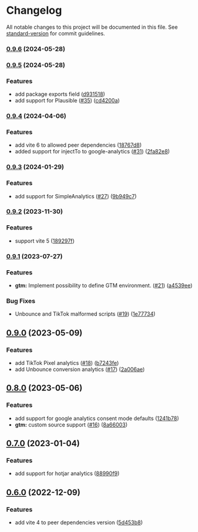 # Changelog

All notable changes to this project will be documented in this file. See [standard-version](https://github.com/conventional-changelog/standard-version) for commit guidelines.

### [0.9.6](https://github.com/stafyniaksacha/vite-plugin-radar/compare/v0.9.5...v0.9.6) (2024-05-28)

### [0.9.5](https://github.com/stafyniaksacha/vite-plugin-radar/compare/v0.9.4...v0.9.5) (2024-05-28)


### Features

* add package exports field ([d931518](https://github.com/stafyniaksacha/vite-plugin-radar/commit/d93151801cc28603c7f66e874d122793848d6b27))
* add support for Plausible ([#35](https://github.com/stafyniaksacha/vite-plugin-radar/issues/35)) ([cd4200a](https://github.com/stafyniaksacha/vite-plugin-radar/commit/cd4200a0b10487263846669d6199b7c165a17606))

### [0.9.4](https://github.com/stafyniaksacha/vite-plugin-radar/compare/v0.9.3...v0.9.4) (2024-04-06)


### Features

* add vite 6 to allowed peer dependencies ([18767d8](https://github.com/stafyniaksacha/vite-plugin-radar/commit/18767d85743efb9b24c6df7c2eff34b732df5011))
* added support for injectTo to google-analytics ([#31](https://github.com/stafyniaksacha/vite-plugin-radar/issues/31)) ([2fa82e8](https://github.com/stafyniaksacha/vite-plugin-radar/commit/2fa82e8ac00cc60fc029849fdf962a383c008140))

### [0.9.3](https://github.com/stafyniaksacha/vite-plugin-radar/compare/v0.9.2...v0.9.3) (2024-01-29)


### Features

* add support for SimpleAnalytics ([#27](https://github.com/stafyniaksacha/vite-plugin-radar/issues/27)) ([9b949c7](https://github.com/stafyniaksacha/vite-plugin-radar/commit/9b949c71939998cf5be1f556429bf1dc68ce3547))

### [0.9.2](https://github.com/stafyniaksacha/vite-plugin-radar/compare/v0.9.1...v0.9.2) (2023-11-30)


### Features

* support vite 5 ([189297f](https://github.com/stafyniaksacha/vite-plugin-radar/commit/189297fdfbeadca9b0e3faf59a2d86ad26367528))

### [0.9.1](https://github.com/stafyniaksacha/vite-plugin-radar/compare/v0.9.0...v0.9.1) (2023-07-27)


### Features

* **gtm:** Implement possibility to define GTM environment. ([#21](https://github.com/stafyniaksacha/vite-plugin-radar/issues/21)) ([a4539ee](https://github.com/stafyniaksacha/vite-plugin-radar/commit/a4539ee27e1c30efac7ffca7dfde1c1da846d9f0))


### Bug Fixes

* Unbounce and TikTok malformed scripts ([#19](https://github.com/stafyniaksacha/vite-plugin-radar/issues/19)) ([1e77734](https://github.com/stafyniaksacha/vite-plugin-radar/commit/1e77734cc7055d2bbc8b344b151ba7f6ac55bb3a))

## [0.9.0](https://github.com/stafyniaksacha/vite-plugin-radar/compare/v0.8.0...v0.9.0) (2023-05-09)


### Features

* add TikTok Pixel analytics ([#18](https://github.com/stafyniaksacha/vite-plugin-radar/issues/18)) ([b7243fe](https://github.com/stafyniaksacha/vite-plugin-radar/commit/b7243fef455f95b3377b811342623ba9f07da481))
* add Unbounce conversion analytics ([#17](https://github.com/stafyniaksacha/vite-plugin-radar/issues/17)) ([2a006ae](https://github.com/stafyniaksacha/vite-plugin-radar/commit/2a006ae87baab7a7403692ead6fc893d4384e15a))

## [0.8.0](https://github.com/stafyniaksacha/vite-plugin-radar/compare/v0.7.0...v0.8.0) (2023-05-06)


### Features

* add support for google analytics consent mode defaults ([1241b78](https://github.com/stafyniaksacha/vite-plugin-radar/commit/1241b789eb77fa90961c65babdea6f614fc10e75))
* **gtm:** custom source support ([#16](https://github.com/stafyniaksacha/vite-plugin-radar/issues/16)) ([8a66003](https://github.com/stafyniaksacha/vite-plugin-radar/commit/8a6600328cc6e0a9b3a8f4d231ba4d4daba5fbc5))

## [0.7.0](https://github.com/stafyniaksacha/vite-plugin-radar/compare/v0.6.0...v0.7.0) (2023-01-04)


### Features

* add support for hotjar analytics ([88990f9](https://github.com/stafyniaksacha/vite-plugin-radar/commit/88990f9862ed49a3743ef546a43eb54a7b06c55a))

## [0.6.0](https://github.com/stafyniaksacha/vite-plugin-radar/compare/v0.5.0...v0.6.0) (2022-12-09)


### Features

* add vite 4 to peer dependencies version ([5d453b8](https://github.com/stafyniaksacha/vite-plugin-radar/commit/5d453b869433ccc3a98a7a73b44e858904652186))
